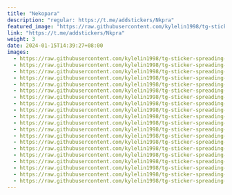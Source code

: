 ```yaml
---
title: "Nekopara"
description: "regular: https://t.me/addstickers/Nkpra"
featured_image: "https://raw.githubusercontent.com/kylelin1998/tg-sticker-spreading-worldwide-images/main/img/d6564ca4-4e6e-4408-89a4-5cc040164ed1.jpg"
link: "https://t.me/addstickers/Nkpra"
weight: 3
date: 2024-01-15T14:39:27+08:00
images:
  - https://raw.githubusercontent.com/kylelin1998/tg-sticker-spreading-worldwide-images/main/img/d6564ca4-4e6e-4408-89a4-5cc040164ed1.jpg
  - https://raw.githubusercontent.com/kylelin1998/tg-sticker-spreading-worldwide-images/main/img/7c90a93e-07e5-4a31-baf2-383baf2fb531.jpg
  - https://raw.githubusercontent.com/kylelin1998/tg-sticker-spreading-worldwide-images/main/img/9bebb13d-ed46-43f7-b713-8c78a92cdfa3.jpg
  - https://raw.githubusercontent.com/kylelin1998/tg-sticker-spreading-worldwide-images/main/img/38dd33a4-2252-4d7f-bc56-ff8425463bbb.jpg
  - https://raw.githubusercontent.com/kylelin1998/tg-sticker-spreading-worldwide-images/main/img/7c02d72b-3703-4226-bb15-ad249988f71e.jpg
  - https://raw.githubusercontent.com/kylelin1998/tg-sticker-spreading-worldwide-images/main/img/7411fb05-1beb-4491-8df9-5fbe3117adbf.jpg
  - https://raw.githubusercontent.com/kylelin1998/tg-sticker-spreading-worldwide-images/main/img/5d517eef-2f9c-4cea-b8f8-f71cc1e78c86.jpg
  - https://raw.githubusercontent.com/kylelin1998/tg-sticker-spreading-worldwide-images/main/img/efa75dce-ad56-4934-840d-90ffe274574a.jpg
  - https://raw.githubusercontent.com/kylelin1998/tg-sticker-spreading-worldwide-images/main/img/87c0f30a-fcbc-4805-856e-83306d2d2b3b.jpg
  - https://raw.githubusercontent.com/kylelin1998/tg-sticker-spreading-worldwide-images/main/img/105859be-374d-4b5e-840e-966ae167c25d.jpg
  - https://raw.githubusercontent.com/kylelin1998/tg-sticker-spreading-worldwide-images/main/img/03f408dc-ce20-4ae8-8a6f-0655d2e5c64f.jpg
  - https://raw.githubusercontent.com/kylelin1998/tg-sticker-spreading-worldwide-images/main/img/26511308-1502-4261-ba46-197bced2b498.jpg
  - https://raw.githubusercontent.com/kylelin1998/tg-sticker-spreading-worldwide-images/main/img/8167147a-12d0-4cfe-a49b-b904c88bb9fa.jpg
  - https://raw.githubusercontent.com/kylelin1998/tg-sticker-spreading-worldwide-images/main/img/cc342911-8ce8-4351-9e87-4c24a5e21dfb.jpg
  - https://raw.githubusercontent.com/kylelin1998/tg-sticker-spreading-worldwide-images/main/img/bdf405a2-2502-45e9-8e95-3c2995d49b31.jpg
  - https://raw.githubusercontent.com/kylelin1998/tg-sticker-spreading-worldwide-images/main/img/386a6a86-343f-49a6-8b51-f3334260ade7.jpg
  - https://raw.githubusercontent.com/kylelin1998/tg-sticker-spreading-worldwide-images/main/img/250af1ed-3601-4167-9f92-9c56b173ef59.jpg
  - https://raw.githubusercontent.com/kylelin1998/tg-sticker-spreading-worldwide-images/main/img/17fc9654-a8c3-4f63-b72f-00b198701dd0.jpg
  - https://raw.githubusercontent.com/kylelin1998/tg-sticker-spreading-worldwide-images/main/img/e74025bd-5fa4-49e4-8e5b-676a4715f300.jpg
  - https://raw.githubusercontent.com/kylelin1998/tg-sticker-spreading-worldwide-images/main/img/3fc1661e-6839-4a66-8b7b-8b93ff67443a.jpg
---
```

